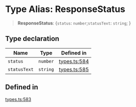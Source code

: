 # Type Alias: ResponseStatus

> **ResponseStatus**: \{`status`: `number`;`statusText`: `string`; \}

## Type declaration

| Name | Type | Defined in |
| ------ | ------ | ------ |
| `status` | `number` | [types.ts:584](https://github.com/monerium/js-monorepo/blob/main/packages/sdk/src/types.ts#L584) |
| `statusText` | `string` | [types.ts:585](https://github.com/monerium/js-monorepo/blob/main/packages/sdk/src/types.ts#L585) |

## Defined in

[types.ts:583](https://github.com/monerium/js-monorepo/blob/main/packages/sdk/src/types.ts#L583)
